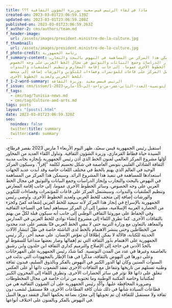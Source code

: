 ```yaml
---
title: ماذا في لقاء الرئيس قيس سعيد بوزيرة الشؤون الثقافية ؟؟؟
created-on: 2023-03-01T23:06:59.139Z
updated-on: 2023-03-01T23:06:59.208Z
published-on: 2023-03-01T23:06:59.263Z
f_author-2: cms/authors/team.md
f_header-image:
  url: /assets/images/president.ministre-de-la-culture.jpg
f_thumbnail:
  url: /assets/images/president.ministre-de-la-culture.jpg
f_photo-credit: رئاسة الجمهورية
f_summary-content: وسيمكن هذا المركز من المساهمة في النهوض بالبحث والتجارب
  وإنجاز الدراسات وجمع البيانات والتوثيق في مجال الخط العربي على وجه الخصوص،
  وسائر الخطوط الأخرى عموما، إلى جانب إقامة المعارض وتنظيم الملتقيات والندوات.
  وسيشتمل المركز على قاعات للمؤتمرات وفضاءات للتكوين والورشات إضافة إلى متحف
  للخط العربي ولعديد الخطوط الأخرى.
f_1-2-word-summary: الرئيس قيسس سعيد .وزيرة الثقافة
f_issue: cms/issue/مجلة-الثقافية-التونسية-العدد-الثاني-عشر-من-واحد-الى-15-مارس-2023-1.md
f_tags:
  - cms/tag/Tunisia-news.md
  - cms/tag/Culture-and-arts.md
tags: posts
layout: "[posts].html"
date: 2023-03-01T23:06:59.320Z
seo:
  noindex: false
  twitter:title: summary
  twitter:card: summary
---
```

استقبل رئيس الجمهورية قيس سعيّد، ظهر اليوم الأربعاء 1 مارس 2023 بقصر قرطاج، السيدة حياة قطاط القرمازي، وزيرة الشؤون الثقافية. وتناول اللقاء العديد من المحاور أوّلها مشروع المركز العالمي لفنون الخط الذي أذن رئيس الجمهورية بإنجازه بجانب مدينة الثقافة الشاذلي القليبي بتونس العاصمة في شكل تجسيم لكلمة "إقرأ". وسيكون المركز الوحيد في العالم الذي يهتم بالخط في مختلف اللغات خاصة وقد أبدت عديد الجهات استعدادها للمساهمة في تنفيذ هذا المشروع الرائد. وسيمكن هذا المركز من المساهمة في النهوض بالبحث والتجارب وإنجاز الدراسات وجمع البيانات والتوثيق في مجال الخط العربي على وجه الخصوص، وسائر الخطوط الأخرى عموما، إلى جانب إقامة المعارض وتنظيم الملتقيات والندوات. وسيشتمل المركز على قاعات للمؤتمرات وفضاءات للتكوين والورشات إضافة إلى متحف للخط العربي ولعديد الخطوط الأخرى. وأوصى رئيس الجمهورية بالإسراع في إنجاز هذا المركز لأنه سيعيد للخط العربي إشعاعه كفنّ وكجزء من الحضارة العربية الإسلامية، مشيرا إلى أن المركز سيساهم أيضا في السياحة الثقافية وفي الحفاظ على موروثنا الثقافي الوطني إلى جانب أنه سيكون قبلة لكلّ من يهتم بالثقافات الأخرى. كما تطرق اللقاء إلى مشروع إنشاء نوادي للخط العربي في المدارس والمعاهد بالتعاون مع وزارة التربية حتى لا يبقى الخط العربي فنّا يقتصر على عدد محدود من الخطاطين وحتى ينتشر الاهتمام بالخطّ لدى الناشئة خاصة في ظلّ انتشار الآلات الحديثة للكتابة، فالآلة لا يمكن إطلاقا أن تعوّض الإنسان. على صعيد آخر، ركّز رئيس الجمهورية على الاهتمام بدُور الثقافة التي تم إهمالها وصار بعضها متداعيا للسقوط أو بالحدّ الأدنى في حاجة إلى الإصلاح والترميم كداري الثقافة ابن خلدون وابن رشيق بالعاصمة وغيرها في عدد من المدن التونسية. كما شدّد رئيس الجمهورية على المهرجانات وعلى دورها في النهوض بالثقافة، مذكّرا في هذا الإطار بالمجهودات التي بذلت في السنوات الستين وكان لها الدور الكبير في النهوض بالفكر وبالذوق السليم، فبدون ثقافة وطنية تستلهم من تاريخها وتتفاعل مع الثقافات الأخرى تفقد الشعوب ذاتها أو على العكس تنغلق على ذاتها فلا تؤثر في سائر الحضارات الأخرى. وتطرق اللقاء إلى المخزون الكبير لمكتباتنا وخاصة المكتبة الوطنية وما تحتويه من تراث خاصة في مجال المخطوطات وضرورة المحافظة عليها. وأكّد رئيس الجمهورية على أن الشؤون الثقافية هي من قطاعات السيادة شأنها في ذلك شأن كافة القطاعات الأخرى، فلا مستقبل لشعب دون ثقافة ولا مستقبل للثقافة إن تم تحويلها إلى مجرّد بضاعة يحكمها المال فتقفد دورها النبيل في النهوض بالفكر وبالفنون على اختلاف أنواعها.